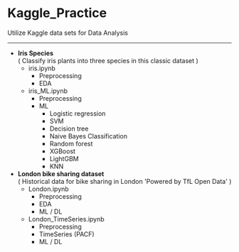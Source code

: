 # Kaggle_Practice

Utilize Kaggle data sets for Data Analysis

-----------
* **Iris Species**  
( Classify iris plants into three species in this classic dataset )
    * iris.ipynb
        * Preprocessing
        * EDA
    * iris_ML.ipynb
        * Preprocessing
        * ML
            * Logistic regression
            * SVM
            * Decision tree
            * Naive Bayes Classification
            * Random forest
            * XGBoost
            * LightGBM
            * KNN
* **London bike sharing dataset**  
( Historical data for bike sharing in London 'Powered by TfL Open Data' )
    * London.ipynb
        * Preprocessing
        * EDA
        * ML / DL
    * London_TimeSeries.ipynb
        * Preprocessing
        * TimeSeries (PACF)
        * ML / DL
